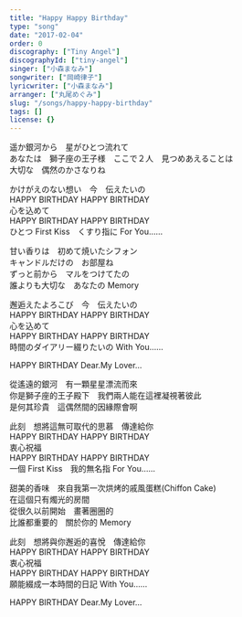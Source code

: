```yaml
---
title: "Happy Happy Birthday"
type: "song"
date: "2017-02-04"
order: 0
discography: ["Tiny Angel"]
discographyId: ["tiny-angel"]
singer: ["小森まなみ"]
songwriter: ["岡崎律子"]
lyricwriter: ["小森まなみ"]
arranger: ["丸尾めぐみ"]
slug: "/songs/happy-happy-birthday"
tags: []
license: {}
---
```


遥か銀河から　星がひとつ流れて   
あなたは　獅子座の王子様　ここで２人　見つめあえることは   
大切な　偶然のかさなりね   
  
かけがえのない想い　今　伝えたいの   
HAPPY BIRTHDAY HAPPY BIRTHDAY   
心を込めて   
HAPPY BIRTHDAY HAPPY BIRTHDAY   
ひとつ First Kiss　くすり指に For You……   
  
甘い香りは　初めて焼いたシフォン   
キャンドルだけの　お部屋ね   
ずっと前から　マルをつけてたの   
誰よりも大切な　あなたの Memory   
  
邂逅えたよろこび　今　伝えたいの   
HAPPY BIRTHDAY HAPPY BIRTHDAY   
心を込めて   
HAPPY BIRTHDAY HAPPY BIRTHDAY   
時間のダイアリー綴りたいの With You……   
  
HAPPY BIRTHDAY Dear.My Lover…  
  
從遙遠的銀河　有一顆星星漂流而來  
你是獅子座的王子殿下　我們兩人能在這裡凝視著彼此  
是何其珍貴　這偶然間的因緣際會啊  
  
此刻　想將這無可取代的思慕　傳達給你  
HAPPY BIRTHDAY HAPPY BIRTHDAY   
衷心祝福  
HAPPY BIRTHDAY HAPPY BIRTHDAY   
一個 First Kiss　我的無名指 For You……   
  
甜美的香味　來自我第一次烘烤的戚風蛋糕(Chiffon Cake)  
在這個只有燭光的房間  
從很久以前開始　畫著圈圈的  
比誰都重要的　關於你的 Memory   
  
此刻　想將與你邂逅的喜悅　傳達給你  
HAPPY BIRTHDAY HAPPY BIRTHDAY   
衷心祝福  
HAPPY BIRTHDAY HAPPY BIRTHDAY   
願能綴成一本時間的日記 With You……   
  
HAPPY BIRTHDAY Dear.My Lover…

